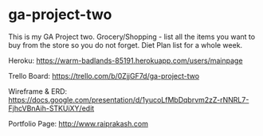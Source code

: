# ga-project-two

This is my GA Project two.
Grocery/Shopping - list all the items you want to buy from the store so you do not forget.
Diet Plan list for a whole week. 

Heroku: https://warm-badlands-85191.herokuapp.com/users/mainpage

Trello Board: https://trello.com/b/0ZjjGF7d/ga-project-two

Wireframe & ERD: https://docs.google.com/presentation/d/1yucoLfMbDqbrvm2zZ-rNNRL7-FjhcVBnAih-STKUiXY/edit

Portfolio Page: http://www.raiprakash.com


